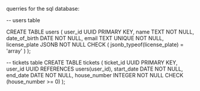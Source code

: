 querries for the sql database:

-- users table

CREATE TABLE users (
    user_id UUID PRIMARY KEY,
    name TEXT NOT NULL,
    date_of_birth DATE NOT NULL,
    email TEXT UNIQUE NOT NULL,
    license_plate JSONB NOT NULL CHECK (
        jsonb_typeof(license_plate) = 'array' 
    )
);

-- tickets table
CREATE TABLE tickets (
    ticket_id UUID PRIMARY KEY,
    user_id UUID REFERENCES users(user_id),
    start_date DATE NOT NULL,
    end_date DATE NOT NULL,
    house_number INTEGER NOT NULL CHECK (house_number >= 0)
);
